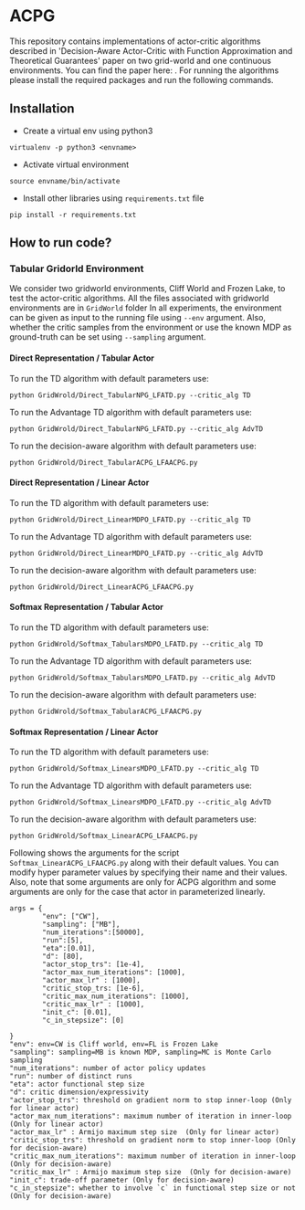 # ACPG

This repository contains implementations of actor-critic algorithms described in 'Decision-Aware Actor-Critic with Function Approximation and Theoretical Guarantees' paper on two grid-world and one continuous environments. You can find the paper here: . For running the algorithms please install the required packages and run the following commands.  

## Installation
* Create a virtual env using python3

`virtualenv -p python3 <envname>`

* Activate virtual environment

`source envname/bin/activate`

* Install other libraries using `requirements.txt` file

`pip install -r requirements.txt`

## How to run code?

### Tabular Gridorld Environment
We consider two gridworld environments, Cliff World and Frozen Lake, to test the actor-critic algorithms. All the files associated with gridworld environments are in `GridWorld` folder
In all experiments, the environment can be given as input to the running file using `--env` argument.
Also, whether the critic samples from the environment or use the known MDP as ground-truth can be set using `--sampling` argument.

#### Direct Representation / Tabular Actor

To run the TD algorithm with default parameters use:

`python GridWrold/Direct_TabularNPG_LFATD.py --critic_alg TD`

To run the Advantage TD algorithm with default parameters use:

`python GridWrold/Direct_TabularNPG_LFATD.py --critic_alg AdvTD`

To run the decision-aware algorithm with default parameters use:

`python GridWrold/Direct_TabularACPG_LFAACPG.py`


#### Direct Representation / Linear Actor

To run the TD algorithm with default parameters use:

`python GridWrold/Direct_LinearMDPO_LFATD.py --critic_alg TD`

To run the Advantage TD algorithm with default parameters use:

`python GridWrold/Direct_LinearMDPO_LFATD.py --critic_alg AdvTD`

To run the decision-aware algorithm with default parameters use:

`python GridWrold/Direct_LinearACPG_LFAACPG.py`

#### Softmax Representation / Tabular Actor

To run the TD algorithm with default parameters use:

`python GridWrold/Softmax_TabularsMDPO_LFATD.py --critic_alg TD`

To run the Advantage TD algorithm with default parameters use:

`python GridWrold/Softmax_TabularsMDPO_LFATD.py --critic_alg AdvTD`

To run the decision-aware algorithm with default parameters use:

`python GridWrold/Softmax_TabularACPG_LFAACPG.py`


#### Softmax Representation / Linear Actor

To run the TD algorithm with default parameters use:

`python GridWrold/Softmax_LinearsMDPO_LFATD.py --critic_alg TD`

To run the Advantage TD algorithm with default parameters use:

`python GridWrold/Softmax_LinearsMDPO_LFATD.py --critic_alg AdvTD`

To run the decision-aware algorithm with default parameters use:

`python GridWrold/Softmax_LinearACPG_LFAACPG.py`

Following shows the arguments for the script `Softmax_LinearACPG_LFAACPG.py` along with their default values. You can modify hyper parameter values by specifying their name and their values. Also, note that some arguments are only for ACPG algorithm and some arguments are only for the case that actor in parameterized linearly.

```
args = {
        "env": ["CW"],
        "sampling": ["MB"],
        "num_iterations":[50000],
        "run":[5],
        "eta":[0.01],
        "d": [80],
        "actor_stop_trs": [1e-4],
        "actor_max_num_iterations": [1000],
        "actor_max_lr" : [1000],
        "critic_stop_trs: [1e-6],
        "critic_max_num_iterations": [1000],
        "critic_max_lr" : [1000],
        "init_c": [0.01],
        "c_in_stepsize": [0]
        
}
"env": env=CW is Cliff world, env=FL is Frozen Lake
"sampling": sampling=MB is known MDP, sampling=MC is Monte Carlo sampling
"num_iterations": number of actor policy updates
"run": number of distinct runs
"eta": actor functional step size
"d": critic dimension/expressivity
"actor_stop_trs": threshold on gradient norm to stop inner-loop (Only for linear actor)
"actor_max_num_iterations": maximum number of iteration in inner-loop (Only for linear actor)
"actor_max_lr" : Armijo maximum step size  (Only for linear actor)
"critic_stop_trs": threshold on gradient norm to stop inner-loop (Only for decision-aware)
"critic_max_num_iterations": maximum number of iteration in inner-loop (Only for decision-aware)
"critic_max_lr" : Armijo maximum step size  (Only for decision-aware)
"init_c": trade-off parameter (Only for decision-aware)
"c_in_stepsize": whether to involve `c` in functional step size or not (Only for decision-aware)
```
